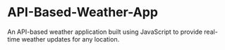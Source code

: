 # API-Based-Weather-App
An API-based weather application built using JavaScript to provide real-time weather updates for any location.
